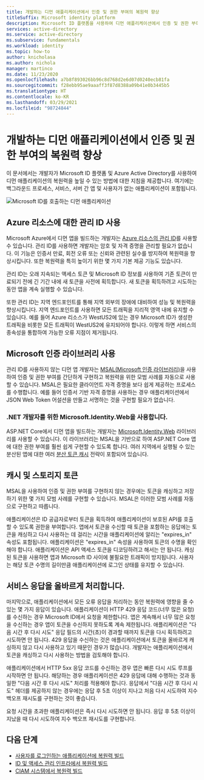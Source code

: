 ```yaml
---
title: 개발하는 디먼 애플리케이션에서 인증 및 권한 부여의 복원력 향상
titleSuffix: Microsoft identity platform
description: Microsoft ID 플랫폼을 사용하여 디먼 애플리케이션에서 인증 및 권한 부여의 복원력을 높이기 위한 지침
services: active-directory
ms.service: active-directory
ms.subservice: fundamentals
ms.workload: identity
ms.topic: how-to
author: knicholasa
ms.author: nichola
manager: martinco
ms.date: 11/23/2020
ms.openlocfilehash: a7b8f893026bb96c8d768d2e6d07d0240ecb81fa
ms.sourcegitcommit: f28ebb95ae9aaaff3f87d8388a09b41e0b3445b5
ms.translationtype: HT
ms.contentlocale: ko-KR
ms.lasthandoff: 03/29/2021
ms.locfileid: "98724844"
---
```

# <a name="increase-the-resilience-of-authentication-and-authorization-in-daemon-applications-you-develop"></a>개발하는 디먼 애플리케이션에서 인증 및 권한 부여의 복원력 향상

이 문서에서는 개발자가 Microsoft ID 플랫폼 및 Azure Active Directory를 사용하여 디먼 애플리케이션의 복원력을 높일 수 있는 방법에 대한 지침을 제공합니다. 여기에는 백그라운드 프로세스, 서비스, 서버 간 앱 및 사용자가 없는 애플리케이션이 포함됩니다.

![Microsoft ID를 호출하는 디먼 애플리케이션](media/resilience-daemon-app/calling-microsoft-identity.png)

## <a name="use-managed-identities-for-azure-resources"></a>Azure 리소스에 대한 관리 ID 사용

Microsoft Azure에서 디먼 앱을 빌드하는 개발자는 [Azure 리소스의 관리 ID](../managed-identities-azure-resources/overview.md)를 사용할 수 있습니다. 관리 ID를 사용하면 개발자는 암호 및 자격 증명을 관리할 필요가 없습니다. 이 기능은 인증서 만료, 회전 오류 또는 신뢰와 관련된 실수를 방지하여 복원력을 향상시킵니다. 또한 복원력을 특히 높이기 위한 몇 가지 기본 제공 기능도 있습니다.

관리 ID는 오래 지속되는 액세스 토큰 및 Microsoft ID 정보를 사용하여 기존 토큰이 만료되기 전에 긴 기간 내에 새 토큰을 사전에 획득합니다. 새 토큰을 획득하려고 시도하는 동안 앱을 계속 실행할 수 있습니다.

또한 관리 ID는 지역 엔드포인트를 통해 지역 외부의 장애에 대비하여 성능 및 복원력을 향상시킵니다. 지역 엔드포인트를 사용하면 모든 트래픽을 지리적 영역 내에 유지할 수 있습니다. 예를 들어 Azure 리소스가 WestUS2에 있는 경우 Microsoft ID가 생성한 트래픽을 비롯한 모든 트래픽이 WestUS2에 유지되어야 합니다. 이렇게 하면 서비스의 종속성을 통합하여 가능한 오류 지점이 제거됩니다.

## <a name="use-the-microsoft-authentication-library"></a>Microsoft 인증 라이브러리 사용

관리 ID를 사용하지 않는 디먼 앱 개발자는 [MSAL(Microsoft 인증 라이브러리)](../develop/msal-overview.md)을 사용하여 인증 및 권한 부여를 간단하게 구현하고 복원력을 위한 모범 사례를 자동으로 사용할 수 있습니다. MSAL은 필요한 클라이언트 자격 증명을 보다 쉽게 제공하는 프로세스를 수행합니다. 예를 들어 인증서 기반 자격 증명을 사용하는 경우 애플리케이션에서 JSON Web Token 어설션을 만들고 서명하는 것을 구현할 필요가 없습니다.

### <a name="use-microsoftidentityweb-for-net-developers"></a>.NET 개발자를 위한 Microsoft.Identity.Web을 사용합니다.

ASP.NET Core에서 디먼 앱을 빌드하는 개발자는 [Microsoft.Identity.Web](../develop/microsoft-identity-web.md) 라이브러리를 사용할 수 있습니다. 이 라이브러리는 MSAL을 기반으로 하여 ASP.NET Core 앱에 대한 권한 부여를 훨씬 쉽게 구현할 수 있도록 합니다. 여러 지역에서 실행될 수 있는 분산된 앱에 대한 여러 [분산 토큰 캐시](https://github.com/AzureAD/microsoft-identity-web/wiki/token-cache-serialization#distributed-token-cache) 전략이 포함되어 있습니다.

## <a name="cache-and-store-tokens"></a>캐시 및 스토리지 토큰

MSAL을 사용하여 인증 및 권한 부여를 구현하지 않는 경우에는 토큰을 캐싱하고 저장하기 위한 몇 가지 모범 사례를 구현할 수 있습니다. MSAL은 이러한 모범 사례를 자동으로 구현하고 따릅니다.

애플리케이션은 ID 공급자로부터 토큰을 획득하여 애플리케이션이 보호된 API를 호출할 수 있도록 권한을 부여합니다. 앱에서 토큰을 수신할 때 토큰을 포함하는 응답에는 토큰을 캐싱하고 다시 사용하는 데 걸리는 시간을 애플리케이션에 알리는 "expires\_in" 속성도 포함됩니다. 애플리케이션은 "expires\_in" 속성을 사용하여 토큰의 수명을 확인해야 합니다. 애플리케이션은 API 액세스 토큰을 디코딩하려고 해서는 안 됩니다. 캐싱된 토큰을 사용하면 앱과 Microsoft ID 사이에 불필요한 트래픽이 방지됩니다. 사용자는 해당 토큰 수명의 길이만큼 애플리케이션에 로그인 상태를 유지할 수 있습니다.

## <a name="properly-handle-service-responses"></a>서비스 응답을 올바르게 처리합니다.

마지막으로, 애플리케이션에서 모든 오류 응답을 처리하는 동안 복원력에 영향을 줄 수 있는 몇 가지 응답이 있습니다. 애플리케이션이 HTTP 429 응답 코드(너무 많은 요청)를 수신하는 경우 Microsoft ID에서 요청을 제한합니다. 앱은 계속해서 너무 많은 요청을 수신하는 경우 앱이 토큰을 수신하지 못하도록 계속 제한됩니다. 애플리케이션은 "다음 시간 후 다시 시도" 응답 필드의 시간(초)이 경과할 때까지 토큰을 다시 획득하려고 시도하면 안 됩니다. 429 응답을 수신하는 것은 애플리케이션에서 토큰을 올바르게 캐싱하지 않고 다시 사용하고 있기 때문인 경우가 많습니다. 개발자는 애플리케이션에서 토큰을 캐싱하고 다시 사용하는 방법을 검토해야 합니다.

애플리케이션에서 HTTP 5xx 응답 코드를 수신하는 경우 앱은 빠른 다시 시도 루프를 시작하면 안 됩니다. 해당하는 경우 애플리케이션은 429 응답에 대해 수행하는 것과 동일한 "다음 시간 후 다시 시도" 처리를 적용해야 합니다. 응답에서 "다음 시간 후 다시 시도" 헤더를 제공하지 않는 경우에는 응답 후 5초 이상이 지나고 처음 다시 시도하여 지수 백오프 재시도를 구현하는 것이 좋습니다.

요청 시간을 초과한 애플리케이션은 즉시 다시 시도하면 안 됩니다. 응답 후 5초 이상이 지났을 때 다시 시도하여 지수 백오프 재시도를 구현합니다.

## <a name="next-steps"></a>다음 단계

- [사용자를 로그인하는 애플리케이션에 복원력 빌드](resilience-client-app.md)
- [ID 및 액세스 관리 인프라에서 복원력 빌드](resilience-in-infrastructure.md)
- [CIAM 시스템에서 복원력 빌드](resilience-b2c.md)
